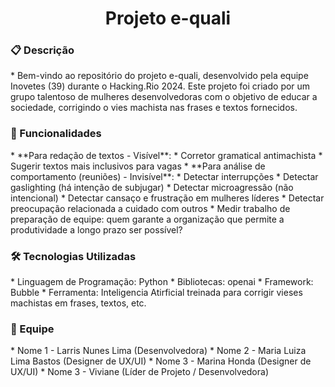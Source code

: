 <h1 align="center">Projeto e-quali</h1>

<h3>📋 Descrição</h3>
<!--ts-->
   * Bem-vindo ao repositório do projeto e-quali, desenvolvido pela equipe Inovetes (39) durante o Hacking.Rio 2024. Este projeto foi criado por um grupo talentoso de mulheres desenvolvedoras com o objetivo de educar a sociedade, corrigindo o vies machista nas frases e textos fornecidos.
<!--te-->

<h3>🚀 Funcionalidades</h3>
<!--ts-->
   * **Para redação de textos - Visível**:
      * Corretor gramatical antimachista
      * Sugerir textos mais inclusivos para vagas
   * **Para análise de comportamento (reuniões) - Invisível**:
      * Detectar interrupções
      * Detectar gaslighting (há intenção de subjugar)
      * Detectar microagressão (não intencional)
      * Detectar cansaço e frustração em mulheres líderes
      * Detectar preocupação relacionada a cuidado com outros
      * Medir trabalho de preparação de equipe: quem garante a organização que permite a produtividade a longo prazo ser possível?
<!--te-->
  
<h3>🛠️ Tecnologias Utilizadas</h3>
<!--ts-->
   * Linguagem de Programação: Python
   * Bibliotecas: openai
   * Framework: Bubble
   * Ferramenta: Inteligencia Atirficial treinada para corrigir vieses machistas em frases, textos, etc.
<!--te-->

<h3>👥 Equipe</h3>
<!--ts-->
   * Nome 1 - Larris Nunes Lima (Desenvolvedora)
   * Nome 2 - Maria Luiza Lima Bastos (Designer de UX/UI)
   * Nome 3 - Marina Honda (Designer de UX/UI)
   * Nome 3 - Viviane (Líder de Projeto / Desenvolvedora)
<!--te-->




